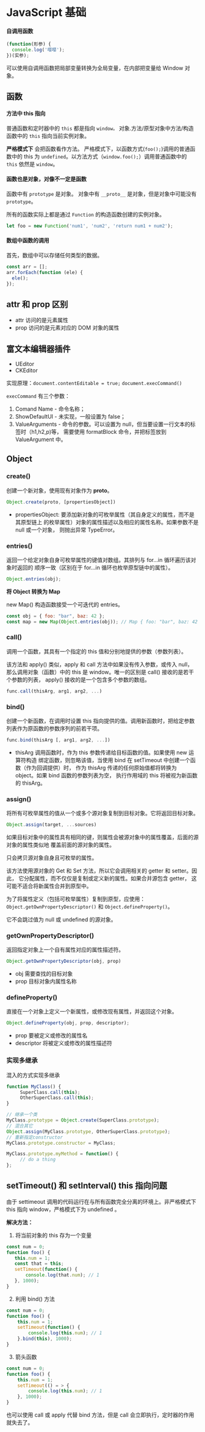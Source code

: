 # JavaScript 基础

#### 自调用函数

```JavaScript
(function(形参) {
  console.log('嘤嘤');
})(实参);
```

可以使用自调用函数把局部变量转换为全局变量，在内部把变量给 Window 对象。

## 函数

#### 方法中 this 指向

普通函数和定时器中的 `this` 都是指向 `window。`
对象.方法/原型对象中方法/构造函数中的 `this` 指向当前实例对象。


**严格模式下** 会把函数看作方法。
严格模式下，以函数方式(`foo();`)调用的普通函数中的 this 为 `undefined`。以方法方式（`window.foo();`）调用普通函数中的 `this` 依然是 `window`。


#### 函数也是对象，对像不一定是函数

函数中有 `prototype` 是对象。
对象中有 `__proto__` 是对象，但是对象中可能没有 `prototype`。

所有的函数实际上都是通过 `Function` 的构造函数创建的实例对象。

```JavaScript
let foo = new Function('num1', 'num2', 'return num1 + num2');
```

#### 数组中函数的调用

首先，数组中可以存储任何类型的数据。

```JavaScript
const arr = [];
arr.forEach(function (ele) {
  ele();
});
```

## attr 和 prop 区别

- attr 访问的是元素属性
- prop 访问的是元素对应的 DOM 对象的属性

## 富文本编辑器插件

- UEditor
- CKEditor

实现原理：`document.contentEditable = true;` `document.execCommand()`

`execCommand` 有三个参数：
1. Comand Name - 命令名称；
2. ShowDefaultUI - 未实现，一般设置为 false；
3. ValueArguments - 命令的参数。可以设置为 null，但当要设置一行文本的标签时（h1,h2,p)等，
		需要使用 formatBlock 命令，并把标签放到 ValueArgument 中。

## Object

### create()

创建一个新对象，使用现有对象作为 __proto__。

```javascript
Object.create(proto, [propertiesObject])
```
- propertiesObject: 要添加新对象的可枚举属性（其自身定义的属性，而不是其原型链上
的枚举属性）对象的属性描述以及相应的属性名称。如果参数不是 null 或一个对象，
则抛出异常 TypeError。

### entries()

返回一个给定对象自身可枚举属性的键值对数组。其排列与 for...in 循环遍历该对象时返回的
顺序一致（区别在于 for...in 循环也枚举原型链中的属性）。

```JavaScript
Object.entries(obj);
```
**将 Object 转换为 Map**

new Map() 构造函数接受一个可迭代的 entries。
```javascript
const obj = { foo: "bar", baz: 42 };
const map = new Map(Object.entries(obj)); // Map { foo: "bar", baz: 42 }
```

### call()

调用一个函数，其具有一个指定的 this 值和分别地提供的参数（参数列表）。

该方法和 apply() 类似，apply 和 call 方法中如果没有传入参数，或传入 null，
那么调用对象（函数）中的 this 是 window。唯一的区别是 call() 接收的是若干个参数的列表，
apply() 接收的是一个包含多个参数的数组。

```javascript
func.call(thisArg, arg1, arg2, ...)
```

### bind()

创建一个新函数，在调用时设置 this 指向提供的值。调用新函数时，把给定参数列表作为原函数的参数序列的前若干项。

```JavaScript
func.bind(thisArg [, arg1, arg2, ...])
```
- thisArg 调用函数时，作为 this 参数传递给目标函数的值。如果使用 new 运算符构造
绑定函数，则忽略该值，当使用 bind 在 setTimeout 中创建一个函数（作为回调提供）时，
作为 thisArg 传递的任何原始值都将转换为 object。如果 bind 函数的参数列表为空，
执行作用域的 this 将被视为新函数的 thisArg。

### assign()

将所有可枚举属性的值从一个或多个源对象复制到目标对象。它将返回目标对象。

```JavaScript
Object.assign(target, ...sources)
```
如果目标对象中的属性具有相同的键，则属性会被源对象中的属性覆盖，后面的源对象的属性类似地
覆盖前面的源对象的属性。

只会拷贝源对象自身且可枚举的属性。

该方法使用源对象的 Get 和 Set 方法，所以它会调用相关的 getter 和 setter。因此，
它分配属性，而不仅仅是复制或定义新的属性。如果合并源包含 getter，
这可能不适合将新属性合并到原型中。

为了将属性定义（包括可枚举属性）复制到原型，应使用：
`Object.getOwnPropertyDescriptor()` 和 `Object.defineProperty()`。

它不会跳过值为 null 或 undefined 的源对象。

### getOwnPropertyDescriptor()

返回指定对象上一个自有属性对应的属性描述符。
```javascript
Object.getOwnPropertyDescriptor(obj, prop)
```
- obj 需要查找的目标对象
- prop 目标对象内属性名称

### defineProperty()

直接在一个对象上定义一个新属性，或修改现有属性，并返回这个对象。

```JavaScript
Object.defineProperty(obj, prop, descriptor);
```
- prop 要被定义或修改的属性名
- descriptor 将被定义或修改的属性描述符

### 实现多继承

混入的方式实现多继承

```javascript
function MyClass() {
     SuperClass.call(this);
     OtherSuperClass.call(this);
}

// 继承一个类
MyClass.prototype = Object.create(SuperClass.prototype);
// 混合其它
Object.assign(MyClass.prototype, OtherSuperClass.prototype);
// 重新指定constructor
MyClass.prototype.constructor = MyClass;

MyClass.prototype.myMethod = function() {
     // do a thing
};
```

## setTimeout() 和 setInterval() this 指向问题

由于 settimeout 调用的代码运行在与所有函数完全分离的环境上。非严格模式下 this 指向
 window，严格模式下为 undefined 。

 **解决方法：**
 1. 将当前对象的 this 存为一个变量
 ```javascript
const num = 0;
function foo() {
	this.num = 1;
	const that = this;
	setTimeout(function() {
		console.log(that.num); // 1
	}, 1000);
}
 ```
2. 利用 bind() 方法
```JavaScript
const num = 0;
function foo() {
	this.num = 1;
	setTimeout(function() {
		console.log(this.num); // 1
	}.bind(this), 1000);
}
```
3. 箭头函数
```JavaScript
const num = 0;
function foo() {
	this.num = 1;
	setTimeout(() = > {
		console.log(this.num); // 1
	}, 1000);
}
```
也可以使用 call 或 apply 代替 bind 方法，但是 call 会立即执行，定时器的作用就失去了。

